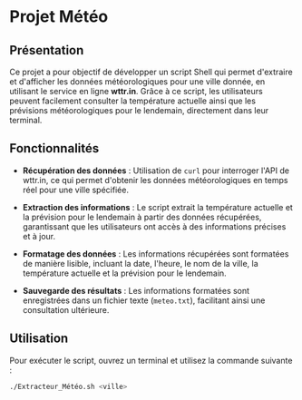# Projet Météo

## Présentation

Ce projet a pour objectif de développer un script Shell qui permet d'extraire et d'afficher les données météorologiques pour une ville donnée, en utilisant le service en ligne **wttr.in**. Grâce à ce script, les utilisateurs peuvent facilement consulter la température actuelle ainsi que les prévisions météorologiques pour le lendemain, directement dans leur terminal.

## Fonctionnalités

- **Récupération des données** : Utilisation de `curl` pour interroger l'API de wttr.in, ce qui permet d'obtenir les données météorologiques en temps réel pour une ville spécifiée.
  
- **Extraction des informations** : Le script extrait la température actuelle et la prévision pour le lendemain à partir des données récupérées, garantissant que les utilisateurs ont accès à des informations précises et à jour.
  
- **Formatage des données** : Les informations récupérées sont formatées de manière lisible, incluant la date, l'heure, le nom de la ville, la température actuelle et la prévision pour le lendemain.

- **Sauvegarde des résultats** : Les informations formatées sont enregistrées dans un fichier texte (`meteo.txt`), facilitant ainsi une consultation ultérieure.

## Utilisation

Pour exécuter le script, ouvrez un terminal et utilisez la commande suivante :

```bash
./Extracteur_Météo.sh <ville>

